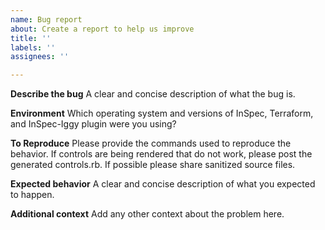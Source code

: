 ```yaml
---
name: Bug report
about: Create a report to help us improve
title: ''
labels: ''
assignees: ''

---
```


**Describe the bug**
A clear and concise description of what the bug is.

**Environment**
Which operating system and versions of InSpec, Terraform, and InSpec-Iggy plugin were you using?

**To Reproduce**
Please provide the commands used to reproduce the behavior. If controls are being rendered that do not work, please post the generated controls.rb. If possible please share sanitized source files.

**Expected behavior**
A clear and concise description of what you expected to happen.

**Additional context**
Add any other context about the problem here.
